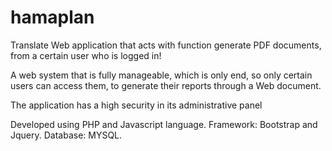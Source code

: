 # hamaplan
 Translate   Web application that acts with function generate PDF documents, from a certain user who is logged in!

A web system that is fully manageable, which is only end, so only certain users can access them, to generate their reports through a Web document. 

The application has a high security in its administrative panel

Developed using PHP and Javascript language. Framework: Bootstrap and Jquery. Database: MYSQL.
